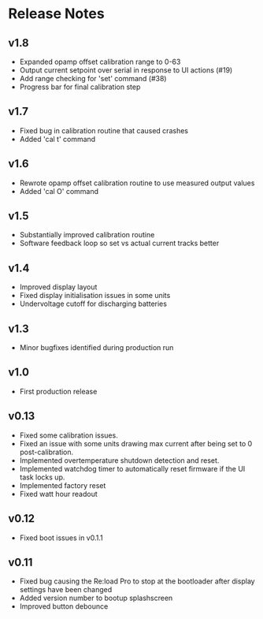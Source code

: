 # Release Notes

## v1.8
 - Expanded opamp offset calibration range to 0-63
 - Output current setpoint over serial in response to UI actions (#19)
 - Add range checking for 'set' command (#38)
 - Progress bar for final calibration step

## v1.7
 - Fixed bug in calibration routine that caused crashes
 - Added 'cal t' command

## v1.6
 - Rewrote opamp offset calibration routine to use measured output values
 - Added 'cal O' command

## v1.5
 - Substantially improved calibration routine
 - Software feedback loop so set vs actual current tracks better

## v1.4
 - Improved display layout
 - Fixed display initialisation issues in some units
 - Undervoltage cutoff for discharging batteries

## v1.3
 - Minor bugfixes identified during production run

## v1.0
 - First production release

## v0.13
 - Fixed some calibration issues.
 - Fixed an issue with some units drawing max current after being set to 0 post-calibration.
 - Implemented overtemperature shutdown detection and reset.
 - Implemented watchdog timer to automatically reset firmware if the UI task locks up.
 - Implemented factory reset
 - Fixed watt hour readout

## v0.12
 - Fixed boot issues in v0.1.1

## v0.11
 - Fixed bug causing the Re:load Pro to stop at the bootloader after display settings have been changed
 - Added version number to bootup splashscreen
 - Improved button debounce